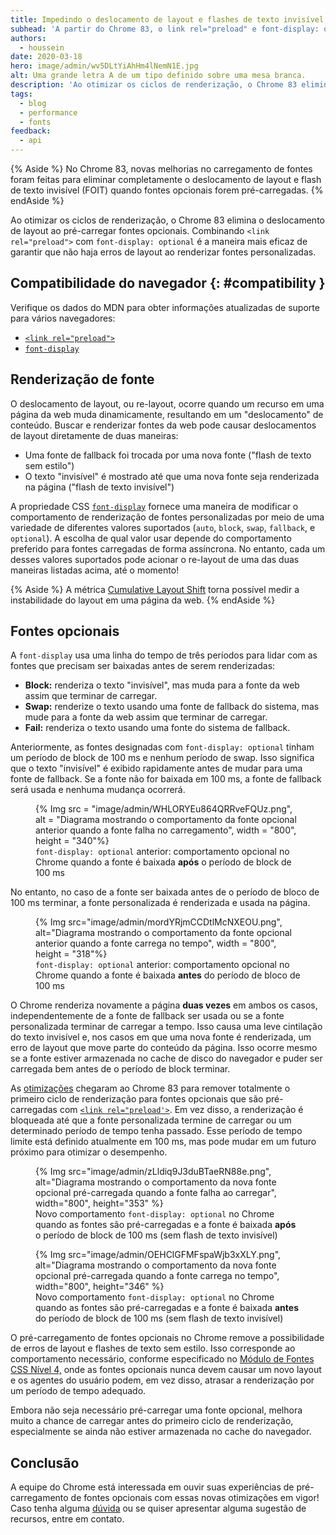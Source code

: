 ```yaml
---
title: Impedindo o deslocamento de layout e flashes de texto invisível (FOIT) ao carregar fontes opcionais
subhead: 'A partir do Chrome 83, o link rel="preload" e font-display: optional podem ser combinados para remover completamente o erro do layout'
authors:
  - houssein
date: 2020-03-18
hero: image/admin/wv5DLtYiAhHm4lNemN1E.jpg
alt: Uma grande letra A de um tipo definido sobre uma mesa branca.
description: 'Ao otimizar os ciclos de renderização, o Chrome 83 elimina o deslocamento de layout quando pré-carregar fontes opcionais. Combinando <link rel="preload"> com font-display: opcional é o maneira mais eficaz de garantir a renderização livre de falhas de fontes personalizadas.'
tags:
  - blog
  - performance
  - fonts
feedback:
  - api
---
```


{% Aside %} No Chrome 83, novas melhorias no carregamento de fontes foram feitas para eliminar completamente o deslocamento de layout e flash de texto invisível (FOIT) quando fontes opcionais forem pré-carregadas. {% endAside %}

Ao otimizar os ciclos de renderização, o Chrome 83 elimina o deslocamento de layout ao pré-carregar fontes opcionais. Combinando `<link rel="preload">` com `font-display: optional` é a maneira mais eficaz de garantir que não haja erros de layout ao renderizar fontes personalizadas.

## Compatibilidade do navegador  {: #compatibility }

Verifique os dados do MDN para obter informações atualizadas de suporte para vários navegadores:

- [`<link rel="preload">`](https://developer.mozilla.org/docs/Web/HTML/Preloading_content#Browser_compatibility)
- [`font-display`](https://developer.mozilla.org/docs/Web/CSS/@font-face/font-display#Browser_compatibility)

## Renderização de fonte

O deslocamento de layout, ou re-layout, ocorre quando um recurso em uma página da web muda dinamicamente, resultando em um "deslocamento" de conteúdo. Buscar e renderizar fontes da web pode causar deslocamentos de layout diretamente de duas maneiras:

- Uma fonte de fallback foi trocada por uma nova fonte ("flash de texto sem estilo")
- O texto "invisível" é mostrado até que uma nova fonte seja renderizada na página ("flash de texto invisível")

A propriedade CSS [`font-display`](https://font-display.glitch.me/) fornece uma maneira de modificar o comportamento de renderização de fontes personalizadas por meio de uma variedade de diferentes valores suportados (`auto`, `block`, `swap`, `fallback`, e `optional`). A escolha de qual valor usar depende do comportamento preferido para fontes carregadas de forma assíncrona. No entanto, cada um desses valores suportados pode acionar o re-layout de uma das duas maneiras listadas acima, até o momento!

{% Aside %} A métrica [Cumulative Layout Shift](/cls/) torna possível medir a instabilidade do layout em uma página da web. {% endAside %}

## Fontes opcionais

A `font-display` usa uma linha do tempo de três períodos para lidar com as fontes que precisam ser baixadas antes de serem renderizadas:

- **Block:** renderiza o texto "invisível", mas muda para a fonte da web assim que terminar de carregar.
- **Swap:** renderize o texto usando uma fonte de fallback do sistema, mas mude para a fonte da web assim que terminar de carregar.
- **Fail:** renderiza o texto usando uma fonte do sistema de fallback.

Anteriormente, as fontes designadas com `font-display: optional` tinham um período de block de 100 ms e nenhum período de swap. Isso significa que o texto "invisível" é exibido rapidamente antes de mudar para uma fonte de fallback. Se a fonte não for baixada em 100 ms, a fonte de fallback será usada e nenhuma mudança ocorrerá.

<figure>{% Img src = "image/admin/WHLORYEu864QRRveFQUz.png", alt = "Diagrama mostrando o comportamento da fonte opcional anterior quando a fonte falha no carregamento", width = "800", height = "340"%}<figcaption> <code>font-display: optional</code> anterior: comportamento opcional no Chrome quando a fonte é baixada <b>após</b> o período de block de 100 ms</figcaption></figure>

No entanto, no caso de a fonte ser baixada antes de o período de bloco de 100 ms terminar, a fonte personalizada é renderizada e usada na página.

<figure>{% Img src="image/admin/mordYRjmCCDtlMcNXEOU.png", alt="Diagrama mostrando o comportamento da fonte opcional anterior quando a fonte carrega no tempo", width = "800", height = "318"%}<figcaption> <code>font-display: optional</code> anterior: comportamento opcional no Chrome quando a fonte é baixada <b>antes</b> do período de bloco de 100 ms</figcaption></figure>

O Chrome renderiza novamente a página **duas vezes** em ambos os casos, independentemente de a fonte de fallback ser usada ou se a fonte personalizada terminar de carregar a tempo. Isso causa uma leve cintilação do texto invisível e, nos casos em que uma nova fonte é renderizada, um erro de layout que move parte do conteúdo da página. Isso ocorre mesmo se a fonte estiver armazenada no cache de disco do navegador e puder ser carregada bem antes de o período de block terminar.

As [otimizações](https://bugs.chromium.org/p/chromium/issues/detail?id=1040632) chegaram ao Chrome 83 para remover totalmente o primeiro ciclo de renderização para fontes opcionais que são pré-carregadas com [`<link rel="preload'>`](/codelab-preload-web-fonts/). Em vez disso, a renderização é bloqueada até que a fonte personalizada termine de carregar ou um determinado período de tempo tenha passado. Esse período de tempo limite está definido atualmente em 100 ms, mas pode mudar em um futuro próximo para otimizar o desempenho.

<figure>{% Img src="image/admin/zLldiq9J3duBTaeRN88e.png", alt="Diagrama mostrando o comportamento da nova fonte opcional pré-carregada quando a fonte falha ao carregar", width="800", height="353" %} <figcaption>Novo comportamento <code>font-display: optional</code> no Chrome quando as fontes são pré-carregadas e a fonte é baixada <b>após</b> o período de block de 100 ms (sem flash de texto invisível)</figcaption></figure>

<figure>{% Img src="image/admin/OEHClGFMFspaWjb3xXLY.png", alt="Diagrama mostrando o comportamento da nova fonte opcional pré-carregada quando a fonte carrega no tempo", width="800", height="346" %} <figcaption>Novo comportamento <code>font-display: optional</code> no Chrome quando as fontes são pré-carregadas e a fonte é baixada <b>antes</b> do período de block de 100 ms (sem flash de texto invisível)</figcaption></figure>

O pré-carregamento de fontes opcionais no Chrome remove a possibilidade de erros de layout e flashes de texto sem estilo. Isso corresponde ao comportamento necessário, conforme especificado no [Módulo de Fontes CSS Nível 4,](https://drafts.csswg.org/css-fonts-4/#valdef-font-face-font-display-optional) onde as fontes opcionais nunca devem causar um novo layout e os agentes do usuário podem, em vez disso, atrasar a renderização por um período de tempo adequado.

Embora não seja necessário pré-carregar uma fonte opcional, melhora muito a chance de carregar antes do primeiro ciclo de renderização, especialmente se ainda não estiver armazenada no cache do navegador.

## Conclusão

A equipe do Chrome está interessada em ouvir suas experiências de pré-carregamento de fontes opcionais com essas novas otimizações em vigor! Caso tenha alguma [dúvida](https://bugs.chromium.org/p/chromium/issues/entry) ou se quiser apresentar alguma sugestão de recursos, entre em contato.
